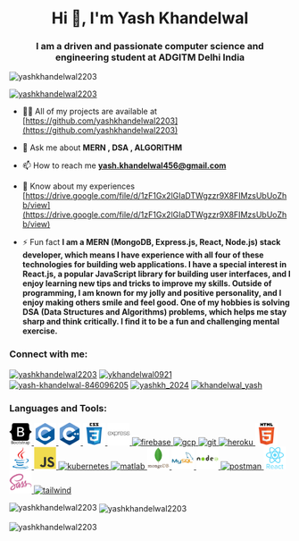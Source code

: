 <h1 align="center">Hi 👋, I'm Yash Khandelwal</h1>
<h3 align="center">I am a driven and passionate computer science and engineering student at ADGITM Delhi India</h3>

<p align="left"> <img src="https://komarev.com/ghpvc/?username=yashkhandelwal2203&label=Profile%20views&color=0e75b6&style=flat" alt="yashkhandelwal2203" /> </p>

<p align="left"> <a href="https://github.com/ryo-ma/github-profile-trophy"><img src="https://github-profile-trophy.vercel.app/?username=yashkhandelwal2203" alt="yashkhandelwal2203" /></a> </p>

- 👨‍💻 All of my projects are available at [https://github.com/yashkhandelwal2203](https://github.com/yashkhandelwal2203)

- 💬 Ask me about **MERN , DSA , ALGORITHM**

- 📫 How to reach me **yash.khandelwal456@gmail.com**

- 📄 Know about my experiences [https://drive.google.com/file/d/1zF1Gx2lGIaDTWgzzr9X8FIMzsUbUoZhb/view](https://drive.google.com/file/d/1zF1Gx2lGIaDTWgzzr9X8FIMzsUbUoZhb/view)

- ⚡ Fun fact **I am a MERN (MongoDB, Express.js, React, Node.js) stack developer, which means I have experience with all four of these technologies for building web applications. I have a special interest in React.js, a popular JavaScript library for building user interfaces, and I enjoy learning new tips and tricks to improve my skills. Outside of programming, I am known for my jolly and positive personality, and I enjoy making others smile and feel good. One of my hobbies is solving DSA (Data Structures and Algorithms) problems, which helps me stay sharp and think critically. I find it to be a fun and challenging mental exercise.**

<h3 align="left">Connect with me:</h3>
<p align="left">
<a href="https://dev.to/yashkhandelwal2203" target="blank"><img align="center" src="https://raw.githubusercontent.com/rahuldkjain/github-profile-readme-generator/master/src/images/icons/Social/devto.svg" alt="yashkhandelwal2203" height="30" width="40" /></a>
<a href="https://twitter.com/ykhandelwal0921" target="blank"><img align="center" src="https://raw.githubusercontent.com/rahuldkjain/github-profile-readme-generator/master/src/images/icons/Social/twitter.svg" alt="ykhandelwal0921" height="30" width="40" /></a>
<a href="https://linkedin.com/in/yash-khandelwal-846096205" target="blank"><img align="center" src="https://raw.githubusercontent.com/rahuldkjain/github-profile-readme-generator/master/src/images/icons/Social/linked-in-alt.svg" alt="yash-khandelwal-846096205" height="30" width="40" /></a>
<a href="https://www.codechef.com/users/yashkh_2024" target="blank"><img align="center" src="https://cdn.jsdelivr.net/npm/simple-icons@3.1.0/icons/codechef.svg" alt="yashkh_2024" height="30" width="40" /></a>
<a href="https://www.leetcode.com/khandelwal_yash" target="blank"><img align="center" src="https://raw.githubusercontent.com/rahuldkjain/github-profile-readme-generator/master/src/images/icons/Social/leet-code.svg" alt="khandelwal_yash" height="30" width="40" /></a>
</p>

<h3 align="left">Languages and Tools:</h3>
<p align="left"> <a href="https://getbootstrap.com" target="_blank" rel="noreferrer"> <img src="https://raw.githubusercontent.com/devicons/devicon/master/icons/bootstrap/bootstrap-plain-wordmark.svg" alt="bootstrap" width="40" height="40"/> </a> <a href="https://www.cprogramming.com/" target="_blank" rel="noreferrer"> <img src="https://raw.githubusercontent.com/devicons/devicon/master/icons/c/c-original.svg" alt="c" width="40" height="40"/> </a> <a href="https://www.w3schools.com/cpp/" target="_blank" rel="noreferrer"> <img src="https://raw.githubusercontent.com/devicons/devicon/master/icons/cplusplus/cplusplus-original.svg" alt="cplusplus" width="40" height="40"/> </a> <a href="https://www.w3schools.com/css/" target="_blank" rel="noreferrer"> <img src="https://raw.githubusercontent.com/devicons/devicon/master/icons/css3/css3-original-wordmark.svg" alt="css3" width="40" height="40"/> </a> <a href="https://expressjs.com" target="_blank" rel="noreferrer"> <img src="https://raw.githubusercontent.com/devicons/devicon/master/icons/express/express-original-wordmark.svg" alt="express" width="40" height="40"/> </a> <a href="https://firebase.google.com/" target="_blank" rel="noreferrer"> <img src="https://www.vectorlogo.zone/logos/firebase/firebase-icon.svg" alt="firebase" width="40" height="40"/> </a> <a href="https://cloud.google.com" target="_blank" rel="noreferrer"> <img src="https://www.vectorlogo.zone/logos/google_cloud/google_cloud-icon.svg" alt="gcp" width="40" height="40"/> </a> <a href="https://git-scm.com/" target="_blank" rel="noreferrer"> <img src="https://www.vectorlogo.zone/logos/git-scm/git-scm-icon.svg" alt="git" width="40" height="40"/> </a> <a href="https://heroku.com" target="_blank" rel="noreferrer"> <img src="https://www.vectorlogo.zone/logos/heroku/heroku-icon.svg" alt="heroku" width="40" height="40"/> </a> <a href="https://www.w3.org/html/" target="_blank" rel="noreferrer"> <img src="https://raw.githubusercontent.com/devicons/devicon/master/icons/html5/html5-original-wordmark.svg" alt="html5" width="40" height="40"/> </a> <a href="https://www.java.com" target="_blank" rel="noreferrer"> <img src="https://raw.githubusercontent.com/devicons/devicon/master/icons/java/java-original.svg" alt="java" width="40" height="40"/> </a> <a href="https://developer.mozilla.org/en-US/docs/Web/JavaScript" target="_blank" rel="noreferrer"> <img src="https://raw.githubusercontent.com/devicons/devicon/master/icons/javascript/javascript-original.svg" alt="javascript" width="40" height="40"/> </a> <a href="https://kubernetes.io" target="_blank" rel="noreferrer"> <img src="https://www.vectorlogo.zone/logos/kubernetes/kubernetes-icon.svg" alt="kubernetes" width="40" height="40"/> </a> <a href="https://www.mathworks.com/" target="_blank" rel="noreferrer"> <img src="https://upload.wikimedia.org/wikipedia/commons/2/21/Matlab_Logo.png" alt="matlab" width="40" height="40"/> </a> <a href="https://www.mongodb.com/" target="_blank" rel="noreferrer"> <img src="https://raw.githubusercontent.com/devicons/devicon/master/icons/mongodb/mongodb-original-wordmark.svg" alt="mongodb" width="40" height="40"/> </a> <a href="https://www.mysql.com/" target="_blank" rel="noreferrer"> <img src="https://raw.githubusercontent.com/devicons/devicon/master/icons/mysql/mysql-original-wordmark.svg" alt="mysql" width="40" height="40"/> </a> <a href="https://nodejs.org" target="_blank" rel="noreferrer"> <img src="https://raw.githubusercontent.com/devicons/devicon/master/icons/nodejs/nodejs-original-wordmark.svg" alt="nodejs" width="40" height="40"/> </a> <a href="https://postman.com" target="_blank" rel="noreferrer"> <img src="https://www.vectorlogo.zone/logos/getpostman/getpostman-icon.svg" alt="postman" width="40" height="40"/> </a> <a href="https://reactjs.org/" target="_blank" rel="noreferrer"> <img src="https://raw.githubusercontent.com/devicons/devicon/master/icons/react/react-original-wordmark.svg" alt="react" width="40" height="40"/> </a> <a href="https://sass-lang.com" target="_blank" rel="noreferrer"> <img src="https://raw.githubusercontent.com/devicons/devicon/master/icons/sass/sass-original.svg" alt="sass" width="40" height="40"/> </a> <a href="https://tailwindcss.com/" target="_blank" rel="noreferrer"> <img src="https://www.vectorlogo.zone/logos/tailwindcss/tailwindcss-icon.svg" alt="tailwind" width="40" height="40"/> </a> </p>

<p><img align="left" src="https://github-readme-stats.vercel.app/api/top-langs?username=yashkhandelwal2203&show_icons=true&locale=en&layout=compact" alt="yashkhandelwal2203" /></p>

<p>&nbsp;<img align="center" src="https://github-readme-stats.vercel.app/api?username=yashkhandelwal2203&show_icons=true&locale=en" alt="yashkhandelwal2203" /></p>

<p><img align="center" src="https://github-readme-streak-stats.herokuapp.com/?user=yashkhandelwal2203&" alt="yashkhandelwal2203" /></p>

